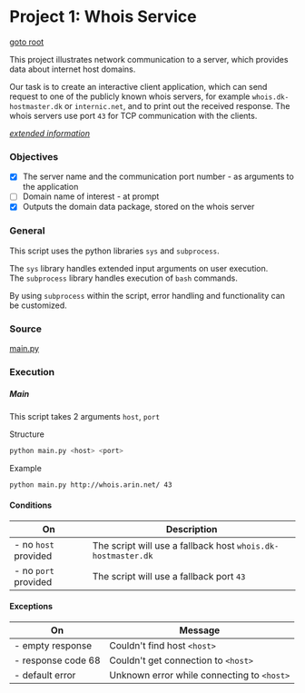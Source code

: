# Project 1: Whois Service

[goto root](../README.md)

This project illustrates network communication to a server, which provides data about internet host domains.

Our task is to create an interactive client application, which can send request to one of the publicly known whois servers, for example `whois.dk-hostmaster.dk` or `internic.net`, and to print out the received response. The whois servers use port `43` for TCP communication with the clients.

_[extended information](https://datsoftlyngby.github.io/soft2020fall/resources/3eefb230-P1-WhoisClient.html)_

### Objectives
- [x] The server name and the communication port number - as arguments to the application
- [ ] Domain name of interest - at prompt
- [x] Outputs the domain data package, stored on the whois server

### General
This script uses the python libraries `sys` and `subprocess`.

The `sys` library handles extended input arguments on user execution.  
The `subprocess` library handles execution of `bash` commands.

By using `subprocess` within the script, error handling and functionality can be customized.

### Source
[main.py](./main.py)

### Execution

##### Main
This script takes 2 arguments `host`, `port`

Structure
```bash
python main.py <host> <port>
```

Example
```bash
python main.py http://whois.arin.net/ 43
```

#### Conditions

| On | Description |
| --- | --- |
| - no `host` provided | The script will use a fallback host `whois.dk-hostmaster.dk` |
| - no `port` provided | The script will use a fallback port `43` |

#### Exceptions

| On | Message |
| --- | --- |
| - empty response | Couldn't find host `<host>` |
| - response code 68 | Couldn't get connection to `<host>` |
| - default error | Unknown error while connecting to `<host>` |